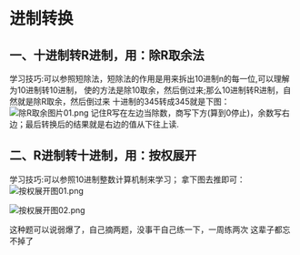 # 进制转换

## 一、十进制转R进制，用：除R取余法
学习技巧:可以参照短除法，短除法的作用是用来拆出10进制n的每一位,可以理解为10进制转10进制，
使的方法是除10取余，然后倒过来;那么10进制转R进制，自然就是除R取余，然后倒过来
十进制的345转成345就是下图：
![除R取余图片01.png](除R取余图片01.png)
记住R写在左边当除数，商写下方(算到0停止)，余数写右边；最后转换后的结果就是右边的值从下往上读.

## 二、R进制转十进制，用：按权展开
学习技巧:可以参照10进制整数计算机制来学习；
 拿下图去推即可：
![按权展开图01.png](按权展开图01.png)

![按权展开图02.png](按权展开图02.png)

<warning>这种题可以说弱爆了，自己摘两题，没事干自己练一下，一周练两次 这辈子都忘不掉了</warning>